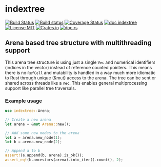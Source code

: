 # indextree

[![Build Status](https://travis-ci.org/saschagrunert/indextree.svg)](https://travis-ci.org/saschagrunert/indextree)
[![Build status](https://ci.appveyor.com/api/projects/status/byraapuh9py02us0?svg=true)](https://ci.appveyor.com/project/saschagrunert/indextree)
[![Coverage Status](https://coveralls.io/repos/github/saschagrunert/indextree/badge.svg?branch=master)](https://coveralls.io/github/saschagrunert/indextree?branch=master)
[![doc indextree](https://img.shields.io/badge/master_doc-indextree-blue.svg)](https://saschagrunert.github.io/indextree)
[![License MIT](https://img.shields.io/badge/license-MIT-blue.svg)](https://github.com/saschagrunert/indextree/blob/master/LICENSE)
[![Crates.io](https://img.shields.io/crates/v/indextree.svg)](https://crates.io/crates/indextree)
[![doc.rs](https://docs.rs/indextree/badge.svg)](https://docs.rs/indextree)

## Arena based tree structure with multithreading support

This arena tree structure is using just a single `Vec` and numerical identifiers
(indices in the vector) instead of reference counted pointers. This means there
is no `RefCell` and mutability is handled in a way much more idiomatic to Rust
through unique (&mut) access to the arena. The tree can be sent or shared across
threads like a `Vec`. This enables general multiprocessing support like
parallel tree traversals.

### Example usage

```rust
use indextree::Arena;

// Create a new arena
let arena = &mut Arena::new();

// Add some new nodes to the arena
let a = arena.new_node(1);
let b = arena.new_node(2);

// Append a to b
assert!(a.append(b, arena).is_ok());
assert_eq!(b.ancestors(arena).into_iter().count(), 2);
```
